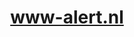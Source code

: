 ---
layout: post
title:  "www-alert.nl"
internal_url:  "/dutchgov/www-alert.nl.html"
categories: dutchgov
---